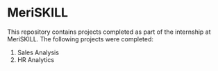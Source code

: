 # MeriSKILL
This repository contains projects completed as part of the internship at MeriSKILL. The following projects were completed:

1. Sales Analysis
2. HR Analytics
